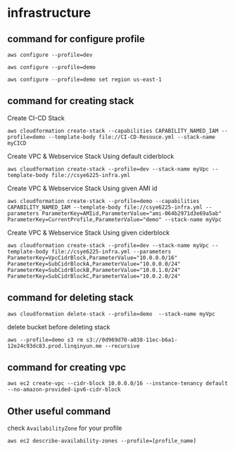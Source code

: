 # infrastructure


## command for configure profile
```
aws configure --profile=dev

aws configure --profile=demo

aws configure --profile=demo set region us-east-1
```

## command for creating stack
Create CI-CD Stack
```
aws cloudformation create-stack --capabilities CAPABILITY_NAMED_IAM --profile=demo --template-body file://CI-CD-Resouce.yml --stack-name myCICD
```

Create VPC & Webservice Stack Using default ciderblock
```
aws cloudformation create-stack --profile=dev --stack-name myVpc --template-body file://csye6225-infra.yml
```

Create VPC & Webservice Stack Using given AMI id
```
aws cloudformation create-stack --profile=demo --capabilities CAPABILITY_NAMED_IAM --template-body file://csye6225-infra.yml --parameters ParameterKey=AMIid,ParameterValue="ami-064b2971d3e69a5ab" ParameterKey=CurrentProfile,ParameterValue="demo" --stack-name myVpc
```

Create VPC & Webservice Stack Using given ciderblock
```
aws cloudformation create-stack --profile=dev --stack-name myVpc --template-body file://csye6225-infra.yml --parameters ParameterKey=VpcCidrBlock,ParameterValue="10.0.0.0/16" ParameterKey=SubCidrBlockA,ParameterValue="10.0.0.0/24" ParameterKey=SubCidrBlockB,ParameterValue="10.0.1.0/24" ParameterKey=SubCidrBlockC,ParameterValue="10.0.2.0/24" 
```

## command for deleting stack
```
aws cloudformation delete-stack --profile=demo  --stack-name myVpc
```

delete bucket before deleting stack
```
aws --profile=demo s3 rm s3://0d969d70-a038-11ec-b6a1-12e24c93dc83.prod.linqinyun.me --recursive
```

## command for creating vpc
```
aws ec2 create-vpc --cidr-block 10.0.0.0/16 --instance-tenancy default --no-amazon-provided-ipv6-cidr-block
```

## Other useful command
check ```AvailabilityZone``` for your profile
```
aws ec2 describe-availability-zones --profile=[profile_name]
```

 